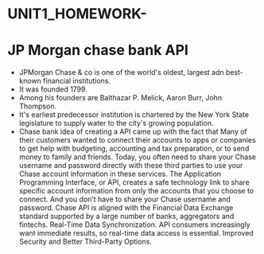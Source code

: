 # UNIT1_HOMEWORK-
# JP Morgan chase bank  API 
* JPMorgan Chase & co is one of the world's oldest, largest adn best-known financial institutions. 
* It was founded 1799.
* Among his founders are Balthazar P. Melick, Aaron Burr, John Thompson.
* It's earliest predecessor institution is chartered by the New York State legislature to supply water to the city's growing population. 
* Chase bank idea of creating a API came up with the fact that Many of their customers wanted to connect their accounts to apps or companies to get help with budgeting, accounting and tax preparation, or to send money to family and friends. Today, you often need to share your Chase username and password directly with these third parties to use your Chase account information in these services.
The Application Programming Interface, or API, creates a safe technology link to share specific account information from only the accounts that you choose to connect. And you don’t have to share your Chase username and password.
Chase API is aligned with the Financial Data Exchange standard supported by a large number of banks, aggregators and fintechs.
Real-Time Data Synchronization. API consumers increasingly want immediate results, so real-time data access is essential.
Improved Security and Better Third-Party Options. 

